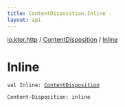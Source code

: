 ```yaml
---
title: ContentDisposition.Inline - 
layout: api
---
```


<div class='api-docs-breadcrumbs'><a href="../index.html">io.ktor.http</a> / <a href="index.html">ContentDisposition</a> / <a href="./-inline.html">Inline</a></div>

# Inline

<div class="signature"><code><span class="keyword">val </span><span class="identifier">Inline</span><span class="symbol">: </span><a href="index.html"><span class="identifier">ContentDisposition</span></a></code></div>

<code>Content-Disposition: inline</code>

